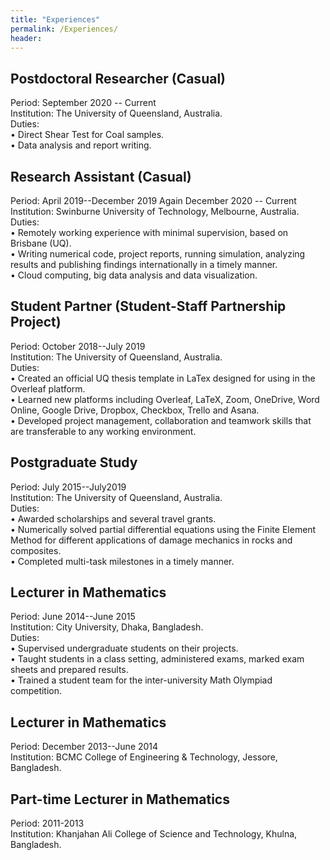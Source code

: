 ```yaml
---
title: "Experiences"
permalink: /Experiences/
header:
---
```

## Postdoctoral Researcher (Casual)   
Period: September  2020 -- Current  
Institution: The University of Queensland, Australia.  
Duties:  
•	Direct Shear Test for Coal samples.  
•	Data analysis and report writing.  

## Research Assistant (Casual)  
Period: April 2019--December 2019 Again December 2020 -- Current  
Institution: Swinburne University of Technology, Melbourne, Australia.  
Duties:   
•	Remotely working experience with minimal supervision, based on Brisbane (UQ).  
•	Writing numerical code, project reports, running simulation, analyzing results and publishing findings internationally in a timely manner.  
•	Cloud computing, big data analysis and data visualization.  

## Student Partner (Student-Staff Partnership Project)                                                    
Period: October 2018--July 2019  
Institution: The University of Queensland, Australia.  
Duties:  
•	Created an official UQ thesis template in LaTex designed for using in the Overleaf platform.  
•	Learned new platforms including Overleaf, LaTeX, Zoom, OneDrive, Word Online, Google Drive, Dropbox, Checkbox, Trello and Asana.  
•	Developed project management, collaboration and teamwork skills that are transferable to any working environment.  

## Postgraduate Study                                                                                              
Period: July 2015--July2019  
Institution: The University of Queensland, Australia.  
Duties:   
•	Awarded scholarships and several travel grants.  
•	Numerically solved partial differential equations using the Finite Element Method for different applications of damage mechanics in rocks and composites.  
•	Completed multi-task milestones in a timely manner.    

## Lecturer in Mathematics                                                      
Period: June 2014--June 2015  
Institution: City University, Dhaka, Bangladesh.  
Duties:  
•	Supervised undergraduate students on their projects.   
•	Taught students in a class setting, administered exams, marked exam sheets and prepared results.  
•	Trained a student team for the inter-university Math Olympiad competition.  

## Lecturer in Mathematics                                                            
Period: December 2013--June 2014  
Institution: BCMC College of Engineering & Technology, Jessore, Bangladesh.  

## Part-time Lecturer in Mathematics           
Period: 2011-2013  
Institution: Khanjahan Ali College of Science and Technology, Khulna, Bangladesh.
